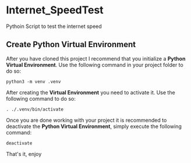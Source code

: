 # Internet_SpeedTest
Pythoin Script to test the internet speed

## Create Python Virtual Environment
After you have cloned this project I recommend that you initialize 
a **Python Virtual Environment**. Use the following command in your project
folder to do so:

```
python3 -m venv .venv
```
After creating the **Virtual Environment** you need to activate it. Use the following command to do so:

```
. ./.venv/bin/activate
```

Once you are done working with your project it is recommended to deactivate the **Python Virtual Environment**, simply execute the following command:

```
deactivate
```

That's it, enjoy

